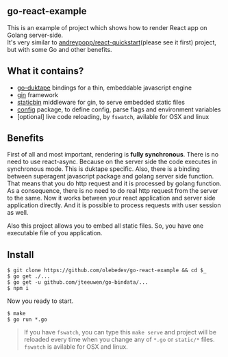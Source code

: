 ## go-react-example
This is an example of project which shows how to render React app on Golang server-side.  
It's very similar to [andreypopp/react-quickstart](https://github.com/andreypopp/react-quickstart)(please see it first) project, but with some Go and other benefits.  

## What it contains?
- [go-duktape](https://github.com/olebedev/go-duktape) bindings for a thin, embeddable javascript engine
- [gin](https://github.com/gin-gonic/gin) framework
- [staticbin](https://github.com/olebedev/staticbin) middleware for gin, to serve embedded static files
- [config](https://github.com/olebedev/config) package, to define config, parse flags and environment variables
- [optional] live code reloading, by `fswatch`, avilable for OSX and linux


## Benefits 
First of all and most important, rendering is **fully synchronous**. There is no need to use react-async. Because on the server side the code executes in synchronous mode. This is duktape specific. Also, there is a binding between superagent javascript package and golang server side function. That means that you do http request and it is processed by golang function. As a consequence, there is no need to do real http request from the server to the same. Now it works between your react application and server side application directly. And it is possible to process requests with user session as well.

Also this project allows you to embed all static files. So, you have one executable file of you application.

## Install

```
$ git clone https://github.com/olebedev/go-react-example && cd $_
$ go get ./...
$ go get -u github.com/jteeuwen/go-bindata/...
$ npm i
```

Now you ready to start.

```
$ make
$ go run *.go
```

> If you have `fswatch`, you can type this `make serve` and project will be reloaded every time when you change any of `*.go` or `static/*` files.  
> `fswatch` is avilable for OSX and linux.
